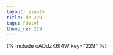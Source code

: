 ```yaml
--- 
layout: sieutv
title: de 229
tags: [detv]
thumb_re: 229
---
```

{% include oADdzK6f4W key="229" %} 

